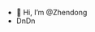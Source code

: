 - 👋 Hi, I’m @Zhendong
- DnDn

<!---
ZhendongL/ZhendongL is a ✨ special ✨ repository because its `README.md` (this file) appears on your GitHub profile.
You can click the Preview link to take a look at your changes.
--->
